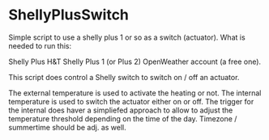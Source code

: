 # ShellyPlusSwitch

Simple script to use a shelly plus 1 or so as a switch (actuator).
What is needed to run this:

Shelly Plus H&T
Shelly Plus 1 (or Plus 2)
OpenWeather account (a free one).

This script does control a Shelly switch to switch on / off an actuator.

The external temperature is used to activate the heating or not.
The internal temperature is used to switch the actuator either on or off.
The trigger for the internal does haver a simpliefed approach to allow to adjust the temperature threshold depending on the time of the day.
Timezone / summertime should be adj. as well.
